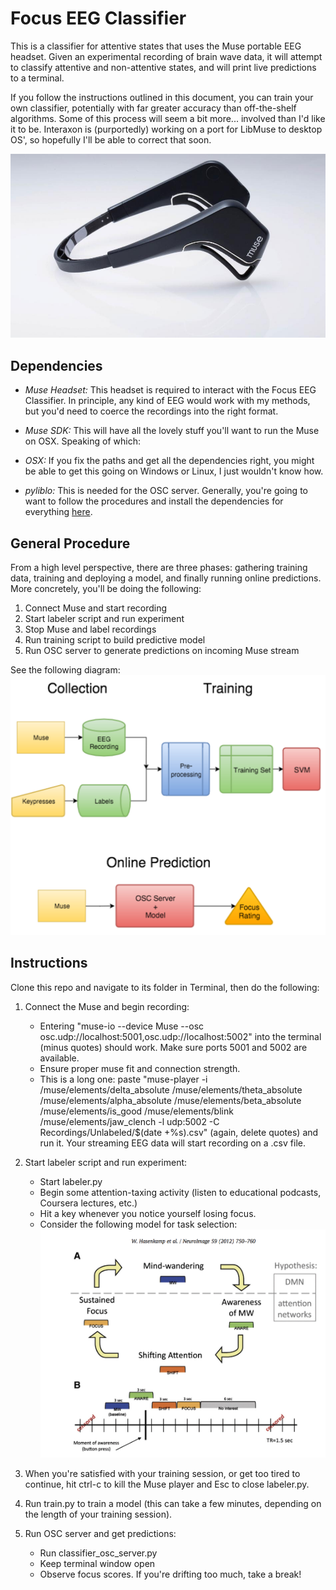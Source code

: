 # Focus EEG Classifier

This is a classifier for attentive states that uses the Muse portable EEG headset. Given an experimental recording of brain wave data, it will attempt to classify attentive and non-attentive states, and will print live predictions to a terminal.

If you follow the instructions outlined in this document, you can train your own classifier, potentially with far greater accuracy than off-the-shelf algorithms. Some of this process will seem a bit more... involved than I'd like it to be. Interaxon is (purportedly) working on a port for LibMuse to desktop OS', so hopefully I'll be able to correct that soon.

![muse](https://github.com/jknudstrup/focus-eeg/blob/master/assets/muse.jpg?raw=true)

## Dependencies

* *Muse Headset:* This headset is required to interact with the Focus EEG Classifier. In principle, any kind of EEG would work with my methods, but you'd need to coerce the recordings into the right format.

* *Muse SDK:* This will have all the lovely stuff you'll want to run the Muse on OSX. Speaking of which:

* *OSX:* If you fix the paths and get all the dependencies right, you might be able to get this going on Windows or Linux, I just wouldn't know how.

* *pyliblo:* This is needed for the OSC server. Generally, you're going to want to follow the procedures and install the dependencies for everything [here](https://sites.google.com/a/interaxon.ca/muse-developer-site/developer-getting-started-guide).

## General Procedure

From a high level perspective, there are three phases: gathering training data, training and deploying a model, and finally running online predictions. More concretely, you'll be doing the following:

1. Connect Muse and start recording
2. Start labeler script and run experiment
3. Stop Muse and label recordings
4. Run training script to build predictive model
5. Run OSC server to generate predictions on incoming Muse stream

See the following diagram:
![flowchart](https://github.com/jknudstrup/focus-eeg/blob/master/assets/flowchart.png?raw=true)

## Instructions

Clone this repo and navigate to its folder in Terminal, then do the following:

1. Connect the Muse and begin recording:
    * Entering "muse-io --device Muse --osc osc.udp://localhost:5001,osc.udp://localhost:5002" into the terminal (minus quotes) should work. Make sure ports 5001 and 5002 are available.
    * Ensure proper muse fit and connection strength.
    * This is a long one: paste "muse-player -i /muse/elements/delta_absolute /muse/elements/theta_absolute /muse/elements/alpha_absolute /muse/elements/beta_absolute /muse/elements/is_good /muse/elements/blink /muse/elements/jaw_clench -l udp:5002 -C Recordings/Unlabeled/$(date +%s).csv" (again, delete quotes) and run it. Your streaming EEG data will start recording on a .csv file.
2. Start labeler script and run experiment:
    * Start labeler.py
    * Begin some attention-taxing activity (listen to educational podcasts, Coursera lectures, etc.)
    * Hit a key whenever you notice yourself losing focus.
    * Consider the following model for task selection:
    ![attention](https://github.com/jknudstrup/focus-eeg/blob/master/assets/attention.png?raw=true)

3. When you're satisfied with your training session, or get too tired to continue, hit ctrl-c to kill the Muse player and Esc to close labeler.py.

4. Run train.py to train a model (this can take a few minutes, depending on the length of your training session).

5. Run OSC server and get predictions:
    * Run classifier_osc_server.py
    * Keep terminal window open
    * Observe focus scores. If you're drifting too much, take a break!

